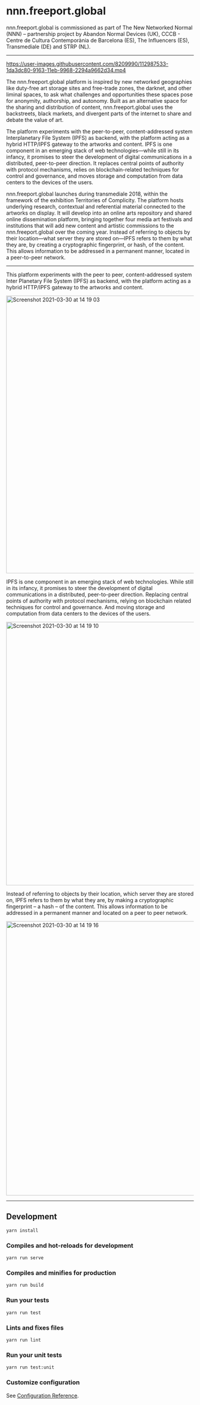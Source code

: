 # nnn.freeport.global

nnn.freeport.global is commissioned as part of The New Networked Normal (NNN) – partnership project by Abandon Normal Devices (UK), CCCB - Centre de Cultura Contemporània de Barcelona (ES), The Influencers (ES), Transmediale (DE) and STRP (NL).

- - - - - - - - -

https://user-images.githubusercontent.com/8209990/112987533-1da3dc80-9163-11eb-9968-2294a9662d34.mp4


The nnn.freeport.global platform is inspired by new networked geographies like duty-free art storage sites and free-trade zones, the darknet, and other liminal spaces, to ask what challenges and opportunities these spaces pose for anonymity, authorship, and autonomy. Built as an alternative space for the sharing and distribution of content, nnn.freeport.global uses the backstreets, black markets, and divergent parts of the internet to share and debate the value of art.

The platform experiments with the peer-to-peer, content-addressed system Interplanetary File System (IPFS) as backend, with the platform acting as a hybrid HTTP/IPFS gateway to the artworks and content. IPFS is one component in an emerging stack of web technologies—while still in its infancy, it promises to steer the development of digital communications in a distributed, peer-to-peer direction. It replaces central points of authority with protocol mechanisms, relies on blockchain-related techniques for control and governance, and moves storage and computation from data centers to the devices of the users.

nnn.freeport.global launches during transmediale 2018, within the framework of the exhibition Territories of Complicity. The platform hosts underlying research, contextual and referential material connected to the artworks on display. It will develop into an online arts repository and shared online dissemination platform, bringing together four media art festivals and institutions that will add new content and artistic commissions to the nnn.freeport.global over the coming year. Instead of referring to objects by their location—what server they are stored on—IPFS refers to them by what they are, by creating a cryptographic fingerprint, or hash, of the content. This allows information to be addressed in a permanent manner, located in a peer-to-peer network.

- - - - - - - - -

This platform experiments with the peer to peer, content-addressed system Inter Planetary File System (IPFS) as backend, with the platform acting as a hybrid HTTP/IPFS gateway to the artworks and content.

<img width="743" alt="Screenshot 2021-03-30 at 14 19 03" src="https://user-images.githubusercontent.com/8209990/112987387-f51be280-9162-11eb-9c40-1bf4e20b0518.png">

IPFS is one component in an emerging stack of web technologies. While still in its infancy, it promises to steer the development of digital communications in a distributed, peer-to-peer direction. Replacing central points of authority with protocol mechanisms, relying on blockchain related techniques for control and governance. And moving storage and computation from data centers to the devices of the users.

<img width="705" alt="Screenshot 2021-03-30 at 14 19 10" src="https://user-images.githubusercontent.com/8209990/112987406-fa792d00-9162-11eb-8e75-abc23eb346be.png">

Instead of referring to objects by their location, which server they are stored on, IPFS refers to them by what they are, by making a cryptographic fingerprint – a hash – of the content. This allows information to be addressed in a permanent manner and located on a peer to peer network.

<img width="734" alt="Screenshot 2021-03-30 at 14 19 16" src="https://user-images.githubusercontent.com/8209990/112987439-0664ef00-9163-11eb-9001-157eb7b41ed4.png">

- - - - - - - - -

## Development
```
yarn install
```

### Compiles and hot-reloads for development
```
yarn run serve
```

### Compiles and minifies for production
```
yarn run build
```

### Run your tests
```
yarn run test
```

### Lints and fixes files
```
yarn run lint
```

### Run your unit tests
```
yarn run test:unit
```

### Customize configuration
See [Configuration Reference](https://cli.vuejs.org/config/).
